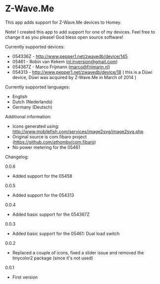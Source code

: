 # Z-Wave.Me

This app adds support for Z-Wave.Me devices to Homey.

Note! I created this app to add support for one of my devices. Feel free to change it as you please! God bless open source software!

Currently supported devices:
* 054336Z - http://www.pepper1.net/zwavedb/device/145
* 05461 - Robin van Kekem (nl.inversion@gmail.com)
* 054367Z - Marco Frijmann (marco@frijmann.nl)
* 054313 - http://www.pepper1.net/zwavedb/device/18 ( this is a Düwi device, Düwi was acquired by Z-Wave.Me in March of 2014 )

Currently supported languages:
* English
* Dutch (Nederlands)
* Germany (Deutsch)

Additional information:
* Icons generated using: http://www.mobilefish.com/services/image2svg/image2svg.php
* Original source is com.fibaro project (https://github.com/athombv/com.fibaro)
* No power metering for the 05461

Changelog:

0.0.6
* Added support for the 05458

0.0.5
* Added support for the 054313

0.0.4
* Added basic support for the 054367Z

0.0.3
* Added basic support for the 05461: Dual load switch

0.0.2
* Replaced a couple of icons, fixed a slider issue and removed the tinycolor2 package (since it's not used)

0.0.1
* First version
